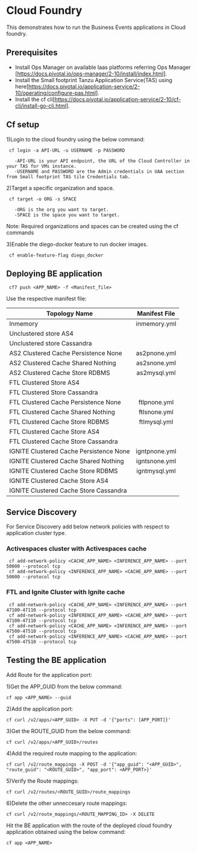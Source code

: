 # Cloud Foundry

This demonstrates how to run the Business Events applications in Cloud foundry.

## Prerequisites
* Install Ops Manager on available Iaas platforms referring Ops Manager [https://docs.pivotal.io/ops-manager/2-10/install/index.html].
* Install the Small footprint Tanzu Application Service(TAS) using here[https://docs.pivotal.io/application-service/2-10/operating/configure-pas.html].
* Install the cf cli[https://docs.pivotal.io/application-service/2-10/cf-cli/install-go-cli.html].

## Cf setup

1)Login to the cloud foundry using the below command:

     cf login -a API-URL -u USERNAME -p PASSWORD

       -API-URL is your API endpoint, the URL of the Cloud Controller in your TAS for VMs instance.
       -USERNAME and PASSWORD are the Admin credentials in UAA section from Small footprint TAS tile Credentials tab.

2)Target a specific organization and space. 
     
     cf target -o ORG -s SPACE

       -ORG is the org you want to target.
       -SPACE is the space you want to target.

Note: Required organizations and spaces can be created using the cf commands

3)Enable the diego-docker feature to run docker images. 
     
     cf enable-feature-flag diego_docker

## Deploying BE application

     cf7 push <APP_NAME> -f <Manifest_file>

Use the respective manifest file:

| Topology Name | Manifest File |
| ------------- | :---: |
| Inmemory | inmemory.yml |
| Unclustered store AS4 |  |
| Unclustered store Cassandra |  |
| AS2 Clustered Cache Persistence None | as2pnone.yml |
| AS2 Clustered Cache Shared Nothing | as2snone.yml |
| AS2 Clustered Cache Store RDBMS| as2mysql.yml |
| FTL Clustered Store AS4 |  |
| FTL Clustered Store Cassandra |  |
| FTL Clustered Cache Persistence None | ftlpnone.yml |
| FTL Clustered Cache Shared Nothing | ftlsnone.yml |
| FTL Clustered Cache Store RDBMS | ftlmysql.yml |
| FTL Clustered Cache Store AS4 |  |
| FTL Clustered Cache Store Cassandra |  |
| IGNITE Clustered Cache Persistence None | igntpnone.yml |
| IGNITE Clustered Cache Shared Nothing | igntsnone.yml |
| IGNITE Clustered Cache Store RDBMS | igntmysql.yml |
| IGNITE Clustered Cache Store AS4 |  |
| IGNITE Clustered Cache Store Cassandra |  |


## Service Discovery

For Service Discovery add below network policies with respect to application cluster type.

### Activespaces cluster with Activespaces cache

     cf add-network-policy <CACHE_APP_NAME> <INFERENCE_APP_NAME> --port 50000 --protocol tcp
     cf add-network-policy <INFERENCE_APP_NAME> <CACHE_APP_NAME> --port 50000 --protocol tcp

### FTL and Ignite Cluster with Ignite cache

     cf add-network-policy <CACHE_APP_NAME> <INFERENCE_APP_NAME> --port 47100-47110 --protocol tcp
     cf add-network-policy <INFERENCE_APP_NAME> <CACHE_APP_NAME> --port 47100-47110 --protocol tcp
     cf add-network-policy <CACHE_APP_NAME> <INFERENCE_APP_NAME> --port 47500-47510 --protocol tcp
     cf add-network-policy <INFERENCE_APP_NAME> <CACHE_APP_NAME> --port 47500-47510 --protocol tcp

## Testing the BE application

Add Route for the application port:

1)Get the APP_GUID from the below command:
    
    cf app <APP_NAME> --guid

2)Add the application port: 
    
    cf curl /v2/apps/<APP_GUID> -X PUT -d '{"ports": [APP_PORT]}'

3)Get the ROUTE_GUID from the below command:
    
    cf curl /v2/apps/<APP_GUID>/routes

4)Add the required route mapping to the application:
    
    cf curl /v2/route_mappings -X POST -d '{"app_guid": "<APP_GUID>", "route_guid": "<ROUTE_GUID>", "app_port": <APP_PORT>}'

5)Verify the Route mappings:
    
    cf curl /v2/routes/<ROUTE_GUID>/route_mappings

6)Delete the other unneccesary route mappings:
    
    cf curl /v2/route_mappings/<ROUTE_MAPPING_ID> -X DELETE

Hit the BE application with the route of the deployed cloud foundry application obtained using the below command:
     
    cf app <APP_NAME>
